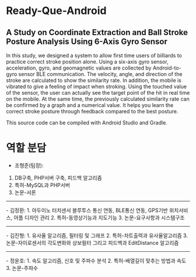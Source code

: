 Ready-Que-Android
=================
A Study on Coordinate Extraction and Ball Stroke Posture Analysis Using 6-Axis Gyro Sensor
-----------------

In this study, we designed a system to allow first time users of billiards to practice correct stroke position alone. 
Using a six-axis gyro sensor, acceleration, gyro, and geomagnetic values are collected by Android-to-gyro sensor BLE communication.
The velocity, angle, and direction of the stroke are calculated to show the similarity rate. In addition, the mobile is vibrated to give a feeling of impact when stroking.
Using the touched value of the sensor, the user can actually see the target point of the hit in real time on the mobile. At the same time, the previously calculated similarity rate can be confirmed by a graph and a numerical value. It helps you learn the correct stroke posture through feedback compared to the best posture.

This source code can be compiled with Android Studio and Gradle. 

# 역할 분담
- 조형준(팀장): 
1. DB구축, PHP서버 구축, 피드백 알고리즘 
2. 특허-MySQL과 PHP서버
3. 논문-서론
<hr/>
- 김정환: 
1. 아두이노 터치센서 블루투스 통신 연동, BLE통신 연동, GPS기반 위치서비스, 어플 디자인 관리 
2. 특허-동영상기능과 지도기능 
3. 논문-요구사항과 시스템구조
<hr/>
- 김진형: 
1. 유사율 알고리즘, 필터링 및 그래프 
2. 특허-차트출력과 유사율알고리즘
3. 논문-자이로센서의 각도변화와 상보필터 그리고 피드백과 EditDistance 알고리즘
<hr/>
- 정윤호: 
1. 속도 알고리즘, 신호 및 주파수 분석
2. 특허-배열길이 맞추는 방법과 속도
3. 논문-주파수
